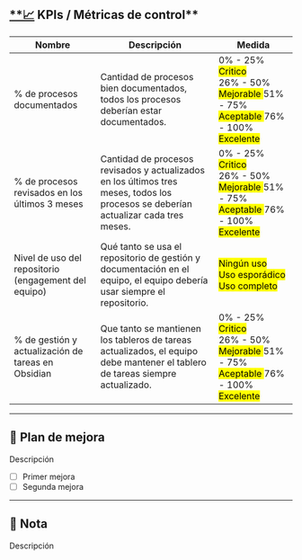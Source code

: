 ## [**📈](https://emojiterra.com/es/grafico-tendencia-ascendente/) KPIs / Métricas de control**

| Nombre                                               | Descripción                                                                                                                         | Medida                                                                                                                                                                                                   |
| ---------------------------------------------------- | ----------------------------------------------------------------------------------------------------------------------------------- | -------------------------------------------------------------------------------------------------------------------------------------------------------------------------------------------------------- |
| % de procesos documentados                           | Cantidad de procesos bien documentados, todos los procesos deberían estar documentados.                                             | 0% - 25% <mark class="hltr-r"> Critico </mark><br>26% - 50% <mark class="hltr-o"> Mejorable </mark> 51% - 75% <mark class="hltr-b"> Aceptable </mark> 76% - 100% <mark class="hltr-g"> Excelente </mark> |
| % de procesos revisados en los últimos 3 meses       | Cantidad de procesos revisados y actualizados en los últimos tres meses, todos los procesos se deberían actualizar cada tres meses. | 0% - 25% <mark class="hltr-r"> Critico </mark><br>26% - 50% <mark class="hltr-o"> Mejorable </mark> 51% - 75% <mark class="hltr-b"> Aceptable </mark> 76% - 100% <mark class="hltr-g"> Excelente </mark> |
| Nivel de uso del repositorio (engagement del equipo) | Qué tanto se usa el repositorio de gestión y documentación en el equipo, el equipo debería usar siempre el repositorio.             | <mark class="hltr-r"> Ningún uso </mark> <br><mark class="hltr-o"> Uso esporádico </mark> <br><mark class="hltr-g"> Uso completo </mark>                                                                 |
| % de gestión y actualización de tareas en Obsidian   | Que tanto se mantienen los tableros de tareas actualizados, el equipo debe mantener el tablero de tareas siempre actualizado.       | 0% - 25% <mark class="hltr-r"> Critico </mark><br>26% - 50% <mark class="hltr-o"> Mejorable </mark> 51% - 75% <mark class="hltr-b"> Aceptable </mark> 76% - 100% <mark class="hltr-g"> Excelente </mark> |

---

## 📝 **Plan de mejora**

Descripción

- [ ]  Primer mejora
- [ ]  Segunda mejora

---

## 📌 Nota

Descripción